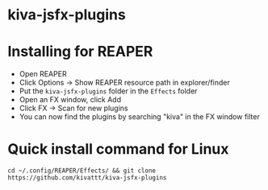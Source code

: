 # kiva-jsfx-plugins

# Installing for REAPER
- Open REAPER
- Click Options -> Show REAPER resource path in explorer/finder
- Put the `kiva-jsfx-plugins` folder in the `Effects` folder
- Open an FX window, click Add
- Click FX -> Scan for new plugins
- You can now find the plugins by searching "kiva" in the FX window filter

# Quick install command for Linux
`cd ~/.config/REAPER/Effects/ && git clone https://github.com/kivattt/kiva-jsfx-plugins`
